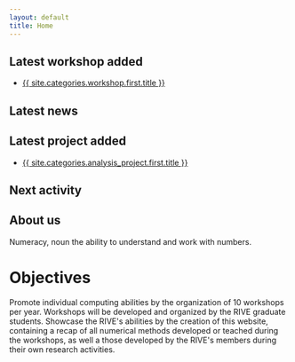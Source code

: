 ```yaml
---
layout: default
title: Home
---
```

## Latest workshop added
<ul>
    <li>
      <a href="{{ site.categories.workshop.first.url }}">{{ site.categories.workshop.first.title }}</a>
    </li>
</ul>

## Latest news

## Latest project added
<ul>
    <li>
      <a href="{{ site.categories.analysis_project.first.url }}">{{ site.categories.analysis_project.first.title }}</a>
    </li>
</ul>


## Next activity

## About us
Numeracy, noun
the ability to understand and work with numbers.

# Objectives
Promote individual computing abilities by the organization of 10 workshops per year. Workshops will be developed and organized by the RIVE graduate students.
Showcase the RIVE's abilities by the creation of this website, containing a recap of all numerical methods developed or teached during the workshops, as well a those developed by the RIVE's members during their own research activities.
